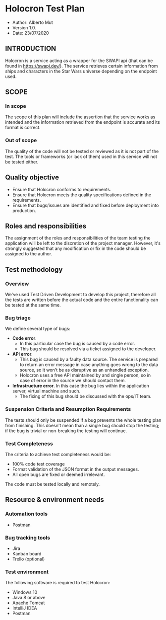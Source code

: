 # **Holocron Test Plan**

- Author: Alberto Mut
- Version 1.0. 
- Date: 23/07/2020

## INTRODUCTION

Holocron is a service acting as a wrapper for the SWAPI api (that can be found in https://swapi.dev/). The service retrieves certain information from ships and characters in the Star Wars universe depending on the endpoint used.

## SCOPE

### In scope

The scope of this plan will include the assertion that the service works as intended and the information retrieved from the endpoint is accurate and its format is correct.

### Out of scope

The quality of the code will not be tested or reviewed as it is not part of the test. The tools or frameworks (or lack of them) used in this service will not be tested either.

## Quality objective

- Ensure that Holocron conforms to requirements.
- Ensure that Holocron meets the quality specifications defined in the requirements.
- Ensure that bugs/issues are identified and fixed before deployment into production.

## Roles and responsibilities

The assignment of the roles and responsibilities of the team testing the application will be left to the discretion of the project manager. However, it's strongly suggested that any modification or fix in the code should be assigned to the author.

## Test methodology

### Overview

We've used Test Driven Development to develop this project, therefore all the tests are written before the actual code and the entire functionality can be tested at the same time.

### Bug triage

We define several type of bugs:

- **Code error**. 
  - In this particular case the bug is caused by a code error.
  - This bug should be resolved via a ticket assigned to the developer.
- **API error**. 
  - This bug is caused by a faulty data source. The service is prepared to return an error message in case anything goes wrong to the data source, so it won't be as disruptive as an unhandled exception.
  - Holocron uses a free API maintained by and single person, so in case of error in the source we should contact them.
- **Infrastructure error**. In this case the bug lies within the application server, virtual machine and such.
  - The fixing of this bug should be discussed with the ops/IT team.

### Suspension Criteria and Resumption Requirements

The tests should only be suspended if a bug prevents the whole testing plan from finishing. This doesn't mean than a single bug should stop the testing; if the bug is trivial or non-breaking the testing will continue.

### Test Completeness

The criteria to achieve test completeness would be:

- 100% code test coverage
- Format validation of the JSON format in the output messages.
- All open bugs are fixed or deemed irrelevant.

The code must be tested locally and remotely.

## Resource & environment needs

### Automation tools

- Postman

### Bug tracking tools

- Jira
- Kanban board
- Trello (optional)

### Test environment

The following software is required to test Holocron:

- Windows 10
- Java 8 or above
- Apache Tomcat
- IntelliJ IDEA
- Postman









